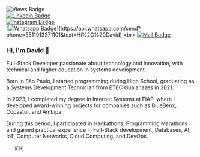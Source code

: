 
![Views Badge](https://komarev.com/ghpvc/?username=Almeida154&color=000000&label=views+count)
<br>
[![Linkedin Badge](https://img.shields.io/badge/Almeida154-000?style=flat&labelColor=000&logo=linkedin&logoColor=white&link=https://www.linkedin.com/in/Almeida154/)](https://www.linkedin.com/in/Almeida154/)
<br>
[![Instagram Badge](https://img.shields.io/badge/ysd.davoid-000?style=flat&labelColor=000&logo=instagram&logoColor=white&link=https://instagram.com/ysd.davoid)](https://instagram.com/ysd.davoid)
<br>
[![Whatsapp Badge](https://img.shields.io/badge/+55_11_913371101-000?style=flat&labelColor=000&logo=whatsapp&logoColor=white&link=https://api.whatsapp.com/send?phone=5511913371101&text=Hi%2C%20David!)](https://api.whatsapp.com/send?phone=5511913371101&text=Hi%2C%20David)
<br>
[![Mail Badge](https://img.shields.io/badge/davidalmeida154of@gmail.com-000?style=flat&labelColor=000&logo=mail.ru&logoColor=white&link=mailto:davidalmeida154of@gmail.com)](mailto:davidalmeida154of@gmail.com)


### Hi, i'm David 👋

Full-Stack Developer passionate about technology and innovation, with technical and higher education in systems development.

Born in São Paulo, I started programming during High School, graduating as a Systems Development Technician from ETEC Guaianazes in 2021.

In 2023, I completed my degree in Internet Systems at FIAP, where I developed award-winning projects for companies such as BlueBenx, Copastur, and Ambipar.

During this period, I participated in Hackathons, Programming Marathons and gained practical experience in Full-Stack development, Databases, AI, IoT, Computer Networks, Cloud Computing, and DevOps.

&nbsp;&nbsp;&nbsp;&nbsp;&nbsp;🇧🇷
